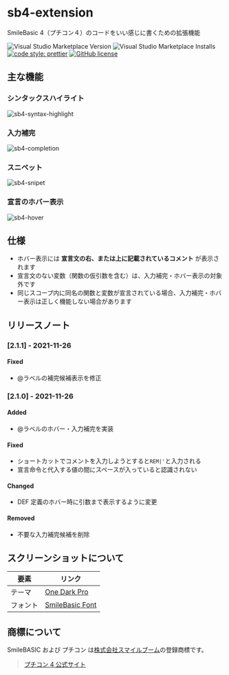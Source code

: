# sb4-extension

SmileBasic 4（プチコン４）のコードをいい感じに書くための拡張機能

![Visual Studio Marketplace Version](https://img.shields.io/visual-studio-marketplace/v/arrow2nd.sb4-extension)
![Visual Studio Marketplace Installs](https://img.shields.io/visual-studio-marketplace/i/arrow2nd.sb4-extension)
[![code style: prettier](https://img.shields.io/badge/code_style-prettier-ff69b4.svg?style=flat)](https://github.com/prettier/prettier)
[![GitHub license](https://img.shields.io/github/license/arrow2nd/sb4-extension)](https://github.com/arrow2nd/sb4-extension/blob/main/LICENSE)

## 主な機能

### シンタックスハイライト

![sb4-syntax-highlight](https://user-images.githubusercontent.com/44780846/113377004-11f82600-93ae-11eb-8738-05890273115d.png)

### 入力補完

![sb4-completion](https://user-images.githubusercontent.com/44780846/113377006-1290bc80-93ae-11eb-8668-ed15509c372e.gif)

### スニペット

![sb4-snipet](https://user-images.githubusercontent.com/44780846/113377009-13295300-93ae-11eb-9c0d-1c9585dcf8bb.gif)

### 宣言のホバー表示

![sb4-hover](https://user-images.githubusercontent.com/44780846/113377007-13295300-93ae-11eb-87be-a39ba0406488.gif)

## 仕様

- ホバー表示には **宣言文の右、または上に記載されているコメント** が表示されます
- 宣言文のない変数（関数の仮引数を含む）は、入力補完・ホバー表示の対象外です
- 同じスコープ内に同名の関数と変数が宣言されている場合、入力補完・ホバー表示は正しく機能しない場合があります

## リリースノート

### [2.1.1] - 2021-11-26

#### Fixed

- @ラベルの補完候補表示を修正

### [2.1.0] - 2021-11-26

#### Added

- @ラベルのホバー・入力補完を実装

#### Fixed

- ショートカットでコメントを入力しようとすると`REM|'`と入力される
- 宣言命令と代入する値の間にスペースが入っていると認識されない

#### Changed

- DEF 定義のホバー時に引数まで表示するように変更

#### Removed

- 不要な入力補完候補を削除

## スクリーンショットについて

| 要素     | リンク                                                                                          |
| -------- | ----------------------------------------------------------------------------------------------- |
| テーマ   | [One Dark Pro](https://marketplace.visualstudio.com/items?itemName=zhuangtongfa.Material-theme) |
| フォント | [SmileBasic Font](http://smilebasic.com/supplements/)                                           |

## 商標について

SmileBASIC および プチコン は[株式会社スマイルブーム](https://smileboom.com/)の登録商標です。

> [プチコン 4 公式サイト](https://www.petc4.smilebasic.com/)
